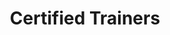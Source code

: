 ---
layout: home
title: Certified Trainers
pagination:
    enabled: true
    category: 'Certified Trainers'
---